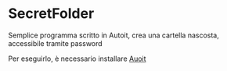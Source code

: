 # SecretFolder

Semplice programma scritto in Autoit, crea una cartella nascosta, accessibile tramite password

Per eseguirlo, è necessario installare [Auoit](https://www.autoitscript.com/site/) 

